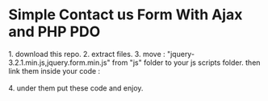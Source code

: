 <h1> Simple Contact us Form With Ajax and PHP PDO</h1>
<p>
1. download this repo.
2. extract files.
3. move : "jquery-3.2.1.min.js,jquery.form.min.js" from "js" folder to your js scripts folder.
then link them inside your code :
<br>
<script src="js/jquery-3.2.1.min.js"></script>
<script src="js/jquery.form.min.js"></script>
<br>
4. under them put these code and enjoy.
<script>
	$(document).ready(function(){
		$("#sendData").click(function(){
            // here put id of your form.
			var formData = new FormData($("#myform")[0]);
        $.ajax({
            // put the your php file link.
            url: 'php/send_data.php',
            type: 'post',
            data: formData,
           
        processData: false,
         contentType: false,
            crossDomain: true,
        }).done(function(response) {
         alert(response);
          $("#result").html(response);  
        }).fail(function() {
            console.log('Failed');
        });

        return false;

		});
	
    });

	
</script>
</p>